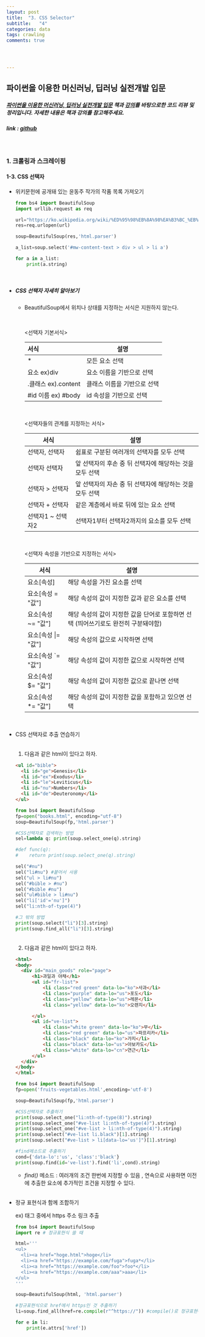 ```yaml
---
layout: post
title:  "3. CSS Selector"
subtitle:   "4"
categories: data
tags: crawling
comments: true




---
```




## 파이썬을 이용한 머신러닝, 딥러닝 실전개발 입문

##### [파이썬을 이용한 머신러닝, 딥러닝 실전개발 입문](http://wikibook.co.kr/python-machine-learning/) 책과 [강의](https://www.youtube.com/playlist?list=PLBXuLgInP-5m_vn9ycXHRl7hlsd1huqmS)를 바탕으로한 코드 리뷰 및 정리입니다. 자세한 내용은 책과 강의를 참고해주세요.

##### link : [*github*](https://github.com/Yeo0/Web-Crawling/blob/master/1-3.%20CSS%20%EC%84%A0%ED%83%9D%EC%9E%90.ipynb)

<br/>

### 1. 크롤링과 스크레이핑

#### 1-3. CSS 선택자

- 위키문헌에 공개돼 있는 윤동주 작가의 작품 목록 가져오기

  ```python
  from bs4 import BeautifulSoup
  import urllib.request as req
  
  url="https://ko.wikipedia.org/wiki/%ED%95%98%EB%8A%98%EA%B3%BC_%EB%B0%94%EB%9E%8C%EA%B3%BC_%EB%B3%84%EA%B3%BC_%EC%8B%9C"
  res=req.urlopen(url)
  
  soup=BeautifulSoup(res,'html.parser')
  
  a_list=soup.select('#mw-content-text > div > ul > li a')
  
  for a in a_list:
      print(a.string)
  ```

<br/>

- ##### CSS 선택자 자세히 알아보기 

  - BeautifulSoup에서 위치나 상태를 지정하는 서식은 지원하지 않는다.

    <br/>

    <선택자 기본서식>

    | 서식                | 설명                        |
    | :------------------ | --------------------------- |
    | *                   | 모든 요소 선택              |
    | 요소 ex)div         | 요소 이름을 기반으로 선택   |
    | .클래스 ex).content | 클래스 이름을 기반으로 선택 |
    | \#id 이름 ex) #body | id 속성을 기반으로 선택     |

    <br/>

    <선택자들의 관계를 지정하는 서식>

    | 서식              | 설명                                                    |
    | ----------------- | ------------------------------------------------------- |
    | 선택자, 선택자    | 쉼표로 구분된 여러개의 선택자를 모두 선택               |
    | 선택자 선택자     | 앞 선택자의 후손 중 뒤 선택자에 해당하는 것을 모두 선택 |
    | 선택자 > 선택자   | 앞 선택자의 자손 중 뒤 선택자에 해당하는 것을 모두 선택 |
    | 선택자 + 선택자   | 같은 계층에서 바로 뒤에 있는 요소 선택                  |
    | 선택자1 ~ 선택자2 | 선택자1부터 선택자2까지의 요소를 모두 선택              |

    <br/>

    <선택자 속성을 기반으로 지정하는 서식>

    | 서식                | 설명                                                         |
    | ------------------- | ------------------------------------------------------------ |
    | 요소[속성]          | 해당 속성을 가진 요소를 선택                                 |
    | 요소[속성 = "값"]   | 해당 속성의 값이 지정한 값과 같은 요소를 선택                |
    | 요소[속성 ~= "값"]  | 해당 속성의 값이 지정한 값을 단어로 포함하면 선택 (띄어쓰기로도 완전히 구분돼야함) |
    | 요소[속성 \|= "값"] | 해당 속성의 값으로 시작하면 선택                             |
    | 요소[속성 `= "값"]  | 해당 속성의 값이 지정한 값으로 시작하면 선택                 |
    | 요소[속성 $= "값"]  | 해당 속성의 값이 지정한 값으로 끝나면 선택                   |
    | 요소[속성 *= "값"]  | 해당 속성의 값이 지정한 값을 포함하고 있으면 선택            |

  <br/>

- CSS 선택자로 추출 연습하기

  <br/>

  1) 다음과 같은 html이 있다고 하자.

  ```html
  <ul id="bible">
  	<li id="ge">Genesis</li>
  	<li id="ex">Exodus</li>
  	<li id="le">Leviticus</li>
  	<li id="nu">Numbers</li>
  	<li id="de">Deuteronomy</li>
  </ul>
  ```

  ```python
  from bs4 import BeautifulSoup
  fp=open("books.html", encoding="utf-8")
  soup=BeautifulSoup(fp,'html.parser')
  
  #CSS선택자로 검색하는 방법
  sel=lambda q: print(soup.select_one(q).string)
  
  #def func(q):
  #    return print(soup.select_one(q).string)
  
  sel("#nu")
  sel("li#nu") #붙어서 사용
  sel("ul > li#nu")
  sel("#bible > #nu")
  sel("#bible #nu")
  sel("ul#bible > li#nu")
  sel("li['id'='nu']")
  sel("li:nth-of-type(4)")
  
  #그 밖의 방법
  print(soup.select("li")[3].string)
  print(soup.find_all("li")[3].string)
  ```

  <br/>

  2) 다음과 같은 html이 있다고 하자.

  ```html
  <html>
  <body>
  	<div id="main_goods" role="page">
  		<h1>과일과 야채</h1>
  		<ul id="fr-list">
  			<li class="red green" data-lo="ko">사과</li>
  			<li class="purple" data-lo="us">포도</li>
  			<li class="yellow" data-lo="us">레몬</li>
  			<li class="yellow" data-lo="ko">오렌지</li>
  
  		</ul>
  		<ul id="ve-list">
  			<li class="white green" data-lo="ko">무</li>
  			<li class="red green" data-lo="us">파프리카</li>
  			<li class="black" data-lo="ko">가지</li>
  			<li class="black" data-lo="us">아보카도</li>
  			<li class="white" data-lo="cn">연근</li>
  		</ul>
  	</div>
  </body>
  </html>
  ```

  ```python
  from bs4 import BeautifulSoup
  fp=open('fruits-vegetables.html',encoding='utf-8')
  
  soup=BeautifulSoup(fp,'html.parser')
  
  #CSS선택자로 추출하기
  print(soup.select_one("li:nth-of-type(8)").string)
  print(soup.select_one("#ve-list li:nth-of-type(4)").string)
  print(soup.select_one("#ve-list > li:nth-of-type(4)").string)
  print(soup.select("#ve-list li.black")[1].string)
  print(soup.select("#ve-list > li[data-lo='us']")[1].string)
  
  #find메소드로 추출하기
  cond={'data-lo':'us', 'class':'black'}
  print(soup.find(id='ve-list').find('li',cond).string)
  ```

  - *find()* 메소드 : 여러개의 조건 한번에 지정할 수 있음 , 연속으로 사용하면 이전에 추출한 요소에 추가적인 조건을 지정할 수 있다.

  <br/>

- 정규 표현식과 함께 조합하기

  ex) <a>태그 중에서 https 주소 링크 추출

  ```python
  from bs4 import BeautifulSoup
  import re # 정규표현식 쓸 때
  
  html='''
  <ul>
    <li><a href="hoge.html">hoge</li>
    <li><a href="https://example.com/fuga">fuga*</li>
    <li><a href="https://example.com/foo">foo*</li>
    <li><a href="https://example.com/aaa">aaa</li>
  </ul>
  '''
  
  soup=BeautifulSoup(html, 'html.parser')
  
  #정규표현식으로 href에서 https인 것 추출하기
  li=soup.find_all(href=re.compile(r"^https://")) #compile()로 정규표현식 생성
  
  for e in li:
      print(e.attrs['href'])
  ```














